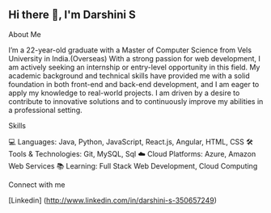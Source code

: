 ## Hi there 👋, I'm Darshini S

About Me

I’m a 22-year-old graduate with a Master of Computer Science from Vels University in India.(Overseas) With a strong passion for web development, I am actively seeking an internship or entry-level opportunity in this field. My academic background and technical skills have provided me with a solid foundation in both front-end and back-end development, and I am eager to apply my knowledge to real-world projects. I am driven by a desire to contribute to innovative solutions and to continuously improve my abilities in a professional setting.

Skills

💻 Languages: Java, Python, JavaScript, React.js, Angular, HTML, CSS
🛠️ Tools & Technologies: Git, MySQL, Sql
☁️ Cloud Platforms: Azure, Amazon Web Services
📚 Learning: Full Stack Web Development, Cloud Computing

Connect with me

[Linkedin] (http://www.linkedin.com/in/darshini-s-350657249)

